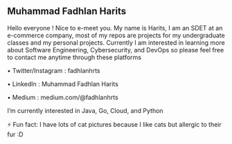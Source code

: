 ## Muhammad Fadhlan Harits

Hello everyone ! Nice to e-meet you. My name is Harits, I am an SDET at an e-commerce company, most of my repos are projects for my undergraduate classes and my personal projects. Currently I am interested in learning more about Software Engineering, Cybersecurity, and DevOps so please feel free to contact me anytime through these platforms

• Twitter/Instagram : fadhlanhrts

• LinkedIn : Muhammad Fadhlan Harits

• Medium : medium.com/@fadhlanhrts

I’m currently interested in Java, Go, Cloud, and Python

⚡ Fun fact: I have lots of cat pictures because I like cats but allergic to their fur :D

<!--
**fadhlanhrts/fadhlanhrts** is a ✨ _special_ ✨ repository because its `README.md` (this file) appears on your GitHub profile.

Here are some ideas to get you started:

- 🔭 I’m currently working on ...
- 🌱 I’m currently learning ...
- 👯 I’m looking to collaborate on ...
- 🤔 I’m looking for help with ...
- 💬 Ask me about ...
- 📫 How to reach me: ...
- 😄 Pronouns: ...
- ⚡ Fun fact: ...
-->
